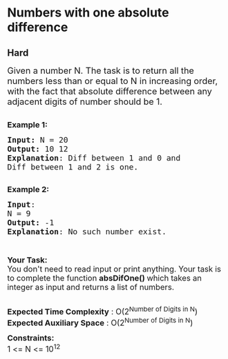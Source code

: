# Numbers with one absolute difference
## Hard 
<div class="problem-statement">
                <p></p><p><span style="font-size:20px">Given a number N. The task is to return&nbsp;all the numbers less than or equal to N in increasing order, with the fact that absolute difference between any adjacent digits of number should be 1.</span><br>
&nbsp;</p>

<p><span style="font-size:18px"><strong>Example 1:</strong></span></p>

<pre><span style="font-size:18px"><strong>Input:</strong> N = 20
<strong>Output:</strong> 10 12
<strong>Explanation</strong>: Diff between 1 and 0 and
Diff between 1 and 2 is one.</span></pre>

<p><br>
<span style="font-size:18px"><strong>Example 2:</strong></span></p>

<pre><span style="font-size:18px"><strong>Input</strong>:
N = 9
<strong>Output:</strong> -1
<strong>Explanation</strong>: No such number exist.
</span></pre>

<p>&nbsp;</p>

<p><span style="font-size:18px"><strong>Your Task:</strong><br>
You don't need to read input or print anything. Your task is to complete the function <strong>absDifOne() </strong>which takes an integer as input and returns a list of numbers.</span><br>
&nbsp;</p>

<p><span style="font-size:18px"><strong>Expected Time Complexity</strong>&nbsp;: O(2<sup>Number of Digits in N</sup>)<br>
<strong>Expected Auxiliary Space</strong>&nbsp;:&nbsp;O(2<sup>Number of Digits in N</sup>)</span></p>

<p><span style="font-size:18px"><strong>Constraints:</strong><br>
1 &lt;= N&nbsp;&lt;= 10<sup>12</sup></span></p>

<p>&nbsp;</p>
 <p></p>
            </div>